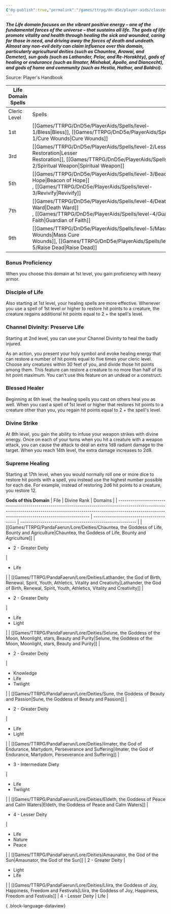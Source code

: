 ```yaml
---
{"dg-publish":true,"permalink":"/games/ttrpg/dn-d5e/player-aids/classes/class-specialisations/cleric-life-domain/","tags":["TTRPG/DND/5e"],"noteIcon":""}
---
```



**_The Life domain focuses on the vibrant positive energy – one of the fundamental forces of the universe – that sustains all life. The gods of life promote vitality and health through healing the sick and wounded, caring for those in need, and driving away the forces of death and undeath. Almost any non-evil deity can claim influence over this domain, particularly agricultural deities (such as Chauntea, Arawai, and Demeter), sun gods (such as Lathander, Pelor, and Re-Horakhty), gods of healing or endurance (such as Ilmater, Mishakal, Apollo, and Diancecht), and gods of home and community (such as Hestia, Hathor, and Boldrci)._**

Source: Player's Handbook

|Life Domain Spells|   |
|---|---|
|Cleric Level|Spells|
|1st|[[Games/TTRPG/DnD5e/PlayerAids/Spells/level-1/Bless\|Bless]], [[Games/TTRPG/DnD5e/PlayerAids/Spells/level-1/Cure Wounds\|Cure Wounds]] |
|3rd|[[Games/TTRPG/DnD5e/PlayerAids/Spells/level-2/Lesser Restoration\|Lesser Restoration]], [[Games/TTRPG/DnD5e/PlayerAids/Spells/level-2/Spiritual Weapon\|Spiritual Weapon]] |
|5th|[[Games/TTRPG/DnD5e/PlayerAids/Spells/level-3/Beacon of Hope\|Beacon of Hope]] , [[Games/TTRPG/DnD5e/PlayerAids/Spells/level-3/Revivify\|Revivify]] |
|7th|[[Games/TTRPG/DnD5e/PlayerAids/Spells/level-4/Death Ward\|Death Ward]] , [[Games/TTRPG/DnD5e/PlayerAids/Spells/level-4/Guardian of Faith\|Guardian of Faith]] |
|9th|[[Games/TTRPG/DnD5e/PlayerAids/Spells/level-5/Mass Cure Wounds\|Mass Cure Wounds]], [[Games/TTRPG/DnD5e/PlayerAids/Spells/level-5/Raise Dead\|Raise Dead]] |

### Bonus Proficiency

When you choose this domain at 1st level, you gain proficiency with heavy armor.

### Disciple of Life

Also starting at 1st level, your healing spells are more effective. Whenever you use a spell of 1st level or higher to restore hit points to a creature, the creature regains additional hit points equal to 2 + the spell's level.

### Channel Divinity: Preserve Life

Starting at 2nd level, you can use your Channel Divinity to heal the badly injured.

As an action, you present your holy symbol and evoke healing energy that can restore a number of hit points equal to five times your cleric level. Choose any creatures within 30 feet of you, and divide those hit points among them. This feature can restore a creature to no more than half of its hit point maximum. You can't use this feature on an undead or a construct.

### Blessed Healer

Beginning at 6th level, the healing spells you cast on others heal you as well. When you cast a spell of 1st level or higher that restores hit points to a creature other than you, you regain hit points equal to 2 + the spell's level.

### Divine Strike

At 8th level, you gain the ability to infuse your weapon strikes with divine energy. Once on each of your turns when you hit a creature with a weapon attack, you can cause the attack to deal an extra 1d8 radiant damage to the target. When you reach 14th level, the extra damage increases to 2d8.

### Supreme Healing

Starting at 17th level, when you would normally roll one or more dice to restore hit points with a spell, you instead use the highest number possible for each die. For example, instead of restoring 2d6 hit points to a creature, you restore 12.

**Gods of this Domain**
| File                                                                                                                                                                                                                         | Divine Rank                              | Domains                                                   |
| ---------------------------------------------------------------------------------------------------------------------------------------------------------------------------------------------------------------------------- | ---------------------------------------- | --------------------------------------------------------- |
| [[Games/TTRPG/PandaFaerun/Lore/Deities/Chauntea, the Goddess of Life, Bounty and Agriculture\|Chauntea, the Goddess of Life, Bounty and Agriculture]]                                                                     | <ul><li>2 - Greater Deity</li></ul>      | <ul><li>Life</li></ul>                                    |
| [[Games/TTRPG/PandaFaerun/Lore/Deities/Lathander, the God of Birth, Renewal, Spirit, Youth, Athletics, Vitality and Creativity\|Lathander, the God of Birth, Renewal, Spirit, Youth, Athletics, Vitality and Creativity]] | <ul><li>2 - Greater Deity</li></ul>      | <ul><li>Life</li><li>Light</li></ul>                      |
| [[Games/TTRPG/PandaFaerun/Lore/Deities/Selune, the Goddess of the Moon, Moonlight, stars, Beauty and Purity\|Selune, the Goddess of the Moon, Moonlight, stars, Beauty and Purity]]                                       | <ul><li>2 - Greater Deity</li></ul>      | <ul><li>Knowledge</li><li>Life</li><li>Twilight</li></ul> |
| [[Games/TTRPG/PandaFaerun/Lore/Deities/Sune, the Goddess of Beauty and Passion\|Sune, the Goddess of Beauty and Passion]]                                                                                                 | <ul><li>2 - Greater Deity</li></ul>      | <ul><li>Life</li><li>Light</li></ul>                      |
| [[Games/TTRPG/PandaFaerun/Lore/Deities/ilmater, the God of Endurance, Martydom, Perseverance and Suffering\|ilmater, the God of Endurance, Martydom, Perseverance and Suffering]]                                         | <ul><li>3 - Intermediate Diety</li></ul> | <ul><li>Life</li><li>Twilight</li></ul>                   |
| [[Games/TTRPG/PandaFaerun/Lore/Deities/Eldeth, the Goddess of Peace and Calm Waters\|Eldeth, the Goddess of Peace and Calm Waters]]                                                                                       | <ul><li>4 - Lesser Deity</li></ul>       | <ul><li>Life</li><li>Nature</li><li>Peace</li></ul>       |
| [[Games/TTRPG/PandaFaerun/Lore/Deities/Amaunator,  the God of the Sun\|Amaunator,  the God of the Sun]]                                                                                                                   | 2 - Greater Deity                        | <ul><li>Light</li><li>Life</li></ul>                      |
| [[Games/TTRPG/PandaFaerun/Lore/Deities/Lliira, the Goddess of Joy, Happiness, Freedom and Festivals\|Lliira, the Goddess of Joy, Happiness, Freedom and Festivals]]                                                       | 4 - Lesser Deity                         | Life                                                      |

{ .block-language-dataview}